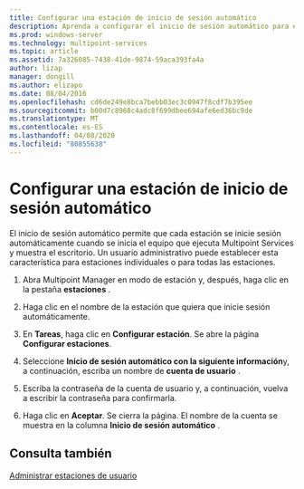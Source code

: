 ```yaml
---
title: Configurar una estación de inicio de sesión automático
description: Aprenda a configurar el inicio de sesión automático para estaciones de Multipoint Services
ms.prod: windows-server
ms.technology: multipoint-services
ms.topic: article
ms.assetid: 7a326085-7438-41de-9874-59aca393fa4a
author: lizap
manager: dongill
ms.author: elizapo
ms.date: 08/04/2016
ms.openlocfilehash: cd6de249e8bca7bebb03ec3c0947f8cdf7b395ee
ms.sourcegitcommit: b00d7c8968c4adc8f699dbee694afe6ed36bc9de
ms.translationtype: MT
ms.contentlocale: es-ES
ms.lasthandoff: 04/08/2020
ms.locfileid: "80855638"
---
```

# <a name="set-up-a-station-for-automatic-logon"></a>Configurar una estación de inicio de sesión automático
El inicio de sesión automático permite que cada estación se inicie sesión automáticamente cuando se inicia el equipo que ejecuta Multipoint Services y muestra el escritorio. Un usuario administrativo puede establecer esta característica para estaciones individuales o para todas las estaciones.  
  
1.  Abra Multipoint Manager en modo de estación y, después, haga clic en la pestaña **estaciones** .  
  
2.  Haga clic en el nombre de la estación que quiera que inicie sesión automáticamente.  
  
3.  En **Tareas**, haga clic en **Configurar estación**. Se abre la página **Configurar estaciones**.  
  
4.  Seleccione **Inicio de sesión automático con la siguiente información**y, a continuación, escriba un nombre de **cuenta de usuario** .  
  
5.  Escriba la contraseña de la cuenta de usuario y, a continuación, vuelva a escribir la contraseña para confirmarla.  
  
6.  Haga clic en **Aceptar**. Se cierra la página. El nombre de la cuenta se muestra en la columna **Inicio de sesión automático** .  
  
## <a name="see-also"></a>Consulta también  
[Administrar estaciones de usuario](Manage-User-Stations.md)